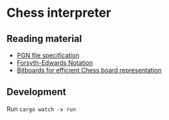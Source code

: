 # Chess interpreter

## Reading material

* [PGN file specification](https://www.chessclub.com/help/PGN-spec)
* [Forsyth-Edwards Notation](https://en.wikipedia.org/wiki/Forsyth-Edwards_Notation)
* [Bitboards for efficient Chess board representation](https://www.chessprogramming.org/Bitboards)


## Development

Run `cargo watch -x run`